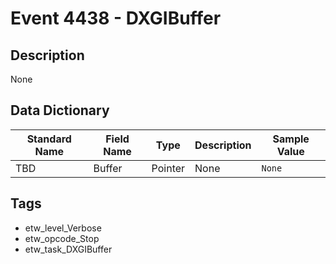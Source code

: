 # Event 4438 - DXGIBuffer

## Description
None

## Data Dictionary
|Standard Name|Field Name|Type|Description|Sample Value|
|---|---|---|---|---|
|TBD|Buffer|Pointer|None|`None`|

## Tags
* etw_level_Verbose
* etw_opcode_Stop
* etw_task_DXGIBuffer